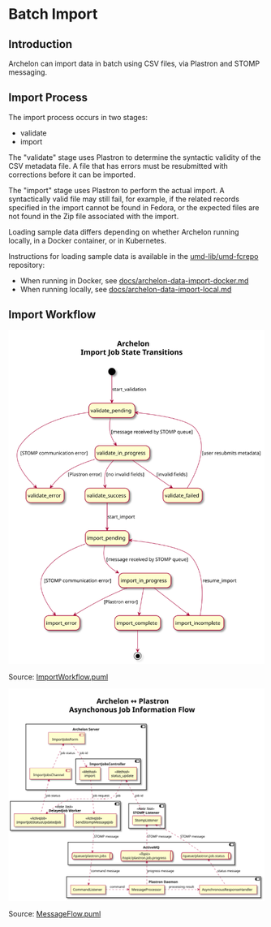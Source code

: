# Batch Import

## Introduction

Archelon can import data in batch using CSV files, via Plastron and STOMP
messaging.

## Import Process

The import process occurs in two stages:

* validate
* import

The "validate" stage uses Plastron to determine the syntactic validity of the
CSV metadata file. A file that has errors must be resubmitted with corrections
before it can be imported.

The "import" stage uses Plastron to perform the actual import. A syntactically
valid file may still fail, for example, if the related records specified in the
import cannot be found in Fedora, or the expected files are not found in the Zip
file associated with the import.

Loading sample data differs depending on whether Archelon running locally,
in a Docker container, or in Kubernetes.

Instructions for loading sample data is available in the
[umd-lib/umd-fcrepo][umd-fcrepo] repository:

* When running in Docker, see
  [docs/archelon-data-import-docker.md][archelon-data-import-docker]
* When running locally, see
  [docs/archelon-data-import-local.md][archelon-data-import-local]

## Import Workflow

![Import Workflow](img/ImportWorkflow.svg)

Source: [ImportWorkflow.puml](ImportWorkflow.puml)

![Message Flow](img/MessageFlow.svg)

Source: [MessageFlow.puml](MessageFlow.puml)

[archelon-data-import-docker]: https://github.com/umd-lib/umd-fcrepo/blob/main/docs/archelon-data-import-docker.md
[archelon-data-import-local]: https://github.com/umd-lib/umd-fcrepo/blob/main/docs/archelon-data-import-local.md
[umd-fcrepo]: https://github.com/umd-lib/umd-fcrepo
